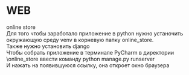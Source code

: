 # WEB
online store <br />
Для того чтобы заработало приложение в python нужно устаночить окружающую среду venv в корневую папку online_store.<br />
Также нужно установить django <br />
Чтобы собрать приложение в терминале PyCharm в директории \online_store ввести команду python manage.py runserver <br />
И нажать на появившуюся ссылку, она откроет окно браузера
